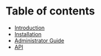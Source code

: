 # Table of contents

- [Introduction](README.md)
- [Installation](installation.md)
- [Administrator Guide](administrator.md)
- [API](api.md)
